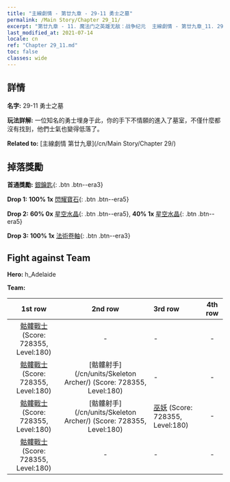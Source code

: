 ```yaml
---
title: "主線劇情 - 第廿九章 - 29-11 勇士之墓"
permalink: /Main Story/Chapter 29_11/
excerpt: "第廿九章 - 11. 魔法门之英雄无敌：战争纪元  主線劇情 - 第廿九章_11. 29-11 勇士之墓"
last_modified_at: 2021-07-14
locale: cn
ref: "Chapter 29_11.md"
toc: false
classes: wide
---
```


## 詳情

 **名字:** 29-11 勇士之墓

 **玩法詳解:** 一位知名的勇士埋身于此，你的手下不情願的進入了墓室，不僅什麼都沒有找到，他們士氣也變得低落了。

 **Related to:** [主線劇情 第廿九章](/cn/Main Story/Chapter 29/)

## 掉落獎勵

 **首通獎勵:** [銀鑰匙](/cn/Items/con_693/){: .btn .btn--era3}

 **Drop 1:** **100% 1x** [閃耀寶石](/cn/Items/mat_100/){: .btn .btn--era5}

 **Drop 2:** **60% 0x** [星空水晶](/cn/Items/mat_94/){: .btn .btn--era5}, **40% 1x** [星空水晶](/cn/Items/mat_94/){: .btn .btn--era5}

 **Drop 3:** **100% 1x** [法術卷軸](/cn/Items/con_694/){: .btn .btn--era3}


## Fight against Team
 **Hero:** h_Adelaide

 **Team:**


  | 1st row | 2nd row | 3rd row | 4th row |
  |:----:|:----:|:----|:----:|
  | [骷髏戰士](/cn/units/Skeleton/) (Score: 728355, Level:180)  | - | - | - |
  | [骷髏戰士](/cn/units/Skeleton/) (Score: 728355, Level:180)  | [骷髏射手](/cn/units/Skeleton Archer/) (Score: 728355, Level:180)  | - | - |
  | [骷髏戰士](/cn/units/Skeleton/) (Score: 728355, Level:180)  | [骷髏射手](/cn/units/Skeleton Archer/) (Score: 728355, Level:180)  | [巫妖](/cn/units/Lich/) (Score: 728355, Level:180)  | - |
  | [骷髏戰士](/cn/units/Skeleton/) (Score: 728355, Level:180)  | - | - | - |


